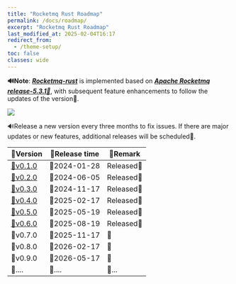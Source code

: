 ```yaml
---
title: "Rocketmq Rust Roadmap"
permalink: /docs/roadmap/
excerpt: "Rocketmq Rust Roadmap"
last_modified_at: 2025-02-04T16:17
redirect_from:
  - /theme-setup/
toc: false
classes: wide
---
```


**🔊Note**: ***[Rocketmq-rust](https://github.com/mxsm/rocketmq-rust)*** is implemented based on ***[Apache Rocketmq release-5.3.1📌](https://github.com/apache/rocketmq/tree/release-5.3.1)***, with subsequent feature enhancements to follow the updates of the version🚩.

![](/assets/images//rocektmq-rust-roadmap.png)

🔊Release a new version every three months to fix issues. If there are major updates or new features, additional releases will be scheduled🍻.

| 🔖Version                                                     | 🚩Release time | 🚧Remark   |
| ------------------------------------------------------------ | ------------- | --------- |
| [🔖v0.1.0](https://github.com/mxsm/rocketmq-rust/releases/tag/v0.1.0) | 🚩2024-01-28   | Released🎉 |
| [🔖v0.2.0](https://github.com/mxsm/rocketmq-rust/releases/tag/v0.2.0) | 🚩2024-06-05   | Released🎉 |
| [🔖v0.3.0](https://github.com/mxsm/rocketmq-rust/releases/tag/v0.3.0) | 🚩2024-11-17   | Released🎉 |
| [🔖v0.4.0](https://github.com/mxsm/rocketmq-rust/releases/tag/v0.4.0) | 🚩2025-02-17   | Released🎉 |
| [🔖v0.5.0](https://github.com/mxsm/rocketmq-rust/releases/tag/v0.5.0) | 🚩2025-05-19   | Released🎉 |
| [🔖v0.6.0](https://github.com/mxsm/rocketmq-rust/releases/tag/v0.6.0) | 🚩2025-08-19   | Released🎉 |
| 🔖v0.7.0                                                      | 🚩2025-11-17   | 🚧         |
| 🔖v0.8.0                                                      | 🚩2026-02-17   | 🚧         |
| 🔖v0.9.0                                                      | 🚩2026-05-17   | 🚧         |
| 🔖....                                                        | 🚩....         | 🚧...      |
